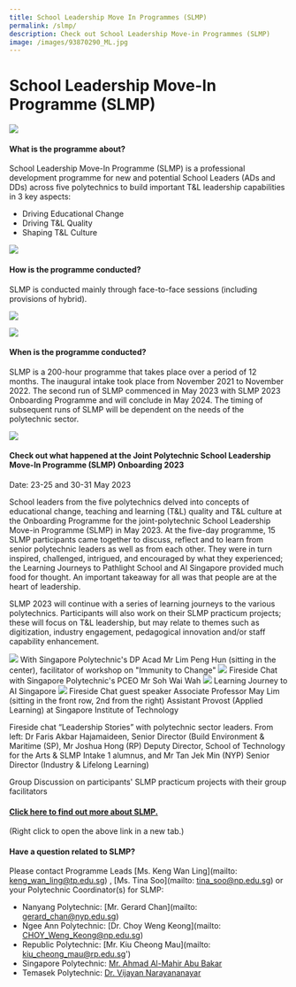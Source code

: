 ```yaml
---
title: School Leadership Move In Programmes (SLMP)
permalink: /slmp/
description: Check out School Leadership Move-in Programmes (SLMP)
image: /images/93870290_ML.jpg
---
```

# School Leadership Move-In Programme (SLMP)


![](/images/44638187_ML.jpg)

#### What is the programme about?

School Leadership Move-In Programme (SLMP) is a professional development programme for new and potential School Leaders (ADs and DDs) across five polytechnics to build important T&L leadership capabilities in 3 key aspects:
* Driving Educational Change
* Driving T&L Quality
* Shaping T&L Culture

![](/images/Learning%20Journey%20to%20TP_10%20June%202022.jpg)

#### How is the programme conducted?

SLMP is conducted mainly through face-to-face sessions (including provisions of hybrid).

![](/images/slmp.jpg)

![](/images/slmp%20mpa.jpg)

#### When is the programme conducted?

SLMP is a 200-hour programme that takes place over a period of 12 months. The inaugural intake took place from November 2021 to November 2022. The second run of SLMP commenced in May 2023 with SLMP 2023 Onboarding Programme and will conclude in May 2024. The timing of subsequent runs of SLMP will be dependent on the needs of the polytechnic sector.

![](/images/slmp%20fablab.jpg)

#### Check out what happened at the Joint Polytechnic School Leadership Move-In Programme (SLMP) Onboarding 2023

Date: 23-25 and 30-31 May 2023

School leaders from the five polytechnics delved into concepts of educational change, teaching and learning (T&amp;L) quality and T&amp;L culture at the Onboarding Programme for the joint-polytechnic School Leadership Move-in Programme (SLMP) in May 2023. At the five-day programme, 15 SLMP participants came together to discuss, reflect and to learn from senior polytechnic leaders as well as from each other. They were in turn inspired, challenged, intrigued, and encouraged by what they experienced; the Learning Journeys to Pathlight School and AI Singapore provided much food for thought. An important takeaway for all was that people are at the heart of leadership.

SLMP 2023 will continue with a series of learning journeys to the various polytechnics. Participants will also work on their SLMP practicum projects; these will focus on T&amp;L leadership, but may relate to themes such as digitization, industry engagement, pedagogical innovation and/or staff capability enhancement.
      
![](/images/slmp%20onboarding%20run%202.png)
With Singapore Polytechnic's DP Acad Mr Lim Peng Hun (sitting in the center), facilitator of workshop on "Immunity to Change"
![](/images/slmp%20fireside%20chat%20run%202.png)
Fireside Chat with Singapore Polytechnic's PCEO Mr Soh Wai Wah
![](/images/slmp%20run%202%20learning%20journey%20to%20ai%20singapore.png)
Learning Journey to AI Singapore
![](/images/slmp%20run%202%20fireside%20chat%20with%20guest%20ap%20may%20lim.png)
Fireside Chat guest speaker Associate Professor May Lim (sitting in the front row, 2nd from the right) Assistant Provost (Applied Learning) at Singapore Institute of Technology 


Fireside chat “Leadership Stories” with polytechnic sector leaders. From left: Dr Faris Akbar Hajamaideen, Senior Director (Build Environment &amp; Maritime (SP), Mr Joshua Hong (RP) Deputy Director, School of Technology for the Arts &amp; SLMP Intake 1 alumnus, and Mr Tan Jek Min (NYP) Senior Director (Industry &amp; Lifelong Learning) 



Group Discussion on participants' SLMP practicum projects with their group facilitators

#### [Click here to find out more about SLMP.](/files/SLMP_%20Prog%20info_%20for%20JPAcE%20website_%20Updated%2017%20Jan%202023.pdf)
(Right click to open the above link in a new tab.)


#### Have a question related to SLMP?

Please contact Programme Leads [Ms. Keng Wan Ling](mailto: keng_wan_ling@tp.edu.sg) , [Ms. Tina Soo](mailto: tina_soo@np.edu.sg) or your Polytechnic Coordinator(s) for SLMP:

* Nanyang Polytechnic: [Mr. Gerard Chan](mailto: gerard_chan@nyp.edu.sg)
* Ngee Ann Polytechnic: [Dr. Choy Weng Keong](mailto: CHOY_Weng_Keong@np.edu.sg)
* Republic Polytechnic: [Mr. Kiu Cheong Mau](mailto: kiu_cheong_mau@rp.edu.sg')
* Singapore Polytechnic: [Mr. Ahmad Al-Mahir Abu Bakar](mailto:ahmad_al-mahir_abu_bakar@sp.edu.sg)
* Temasek Polytechnic: [Dr. Vijayan Narayananayar](mailto:vijayan_n@tp.edu.sg)